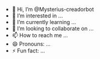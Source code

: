 - 👋 Hi, I’m @Mysterius-creadorbot
- 👀 I’m interested in ...
- 🌱 I’m currently learning ...
- 💞️ I’m looking to collaborate on ...
- 📫 How to reach me ...
- 😄 Pronouns: ...
- ⚡ Fun fact: ...

<!---
Mysterius-creadorbot/Mysterius-creadorbot is a ✨ special ✨ repository because its `README.md` (this file) appears on your GitHub profile.
You can click the Preview link to take a look at your changes.
--->
